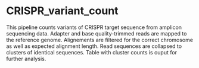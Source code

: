 # CRISPR_variant_count
This pipeline counts variants of CRISPR target sequence from amplicon sequencing data.
Adapter and base quality-trimmed reads are mapped to the reference genome. Alignements are filtered for the correct chromosome as well as expected alignment length.
Read sequences are collapsed to clusters of identical sequences.
Table with cluster counts is ouput for further analysis.
